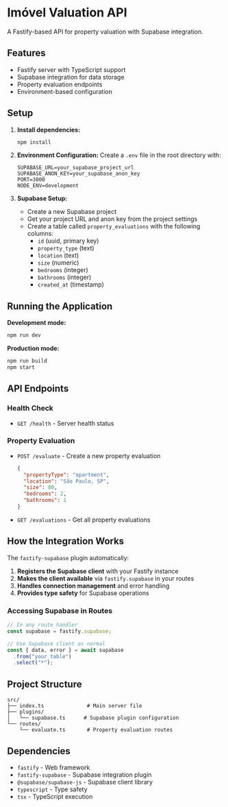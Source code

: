 # Imóvel Valuation API

A Fastify-based API for property valuation with Supabase integration.

## Features

- Fastify server with TypeScript support
- Supabase integration for data storage
- Property evaluation endpoints
- Environment-based configuration

## Setup

1. **Install dependencies:**
   ```bash
   npm install
   ```

2. **Environment Configuration:**
   Create a `.env` file in the root directory with:
   ```env
   SUPABASE_URL=your_supabase_project_url
   SUPABASE_ANON_KEY=your_supabase_anon_key
   PORT=3000
   NODE_ENV=development
   ```

3. **Supabase Setup:**
   - Create a new Supabase project
   - Get your project URL and anon key from the project settings
   - Create a table called `property_evaluations` with the following columns:
     - `id` (uuid, primary key)
     - `property_type` (text)
     - `location` (text)
     - `size` (numeric)
     - `bedrooms` (integer)
     - `bathrooms` (integer)
     - `created_at` (timestamp)

## Running the Application

**Development mode:**
```bash
npm run dev
```

**Production mode:**
```bash
npm run build
npm start
```

## API Endpoints

### Health Check
- `GET /health` - Server health status

### Property Evaluation
- `POST /evaluate` - Create a new property evaluation
  ```json
  {
    "propertyType": "apartment",
    "location": "São Paulo, SP",
    "size": 80,
    "bedrooms": 2,
    "bathrooms": 1
  }
  ```

- `GET /evaluations` - Get all property evaluations

## How the Integration Works

The `fastify-supabase` plugin automatically:

1. **Registers the Supabase client** with your Fastify instance
2. **Makes the client available** via `fastify.supabase` in your routes
3. **Handles connection management** and error handling
4. **Provides type safety** for Supabase operations

### Accessing Supabase in Routes

```typescript
// In any route handler
const supabase = fastify.supabase;

// Use Supabase client as normal
const { data, error } = await supabase
  .from("your_table")
  .select("*");
```

## Project Structure

```
src/
├── index.ts              # Main server file
├── plugins/
│   └── supabase.ts      # Supabase plugin configuration
└── routes/
    └── evaluate.ts       # Property evaluation routes
```

## Dependencies

- `fastify` - Web framework
- `fastify-supabase` - Supabase integration plugin
- `@supabase/supabase-js` - Supabase client library
- `typescript` - Type safety
- `tsx` - TypeScript execution
